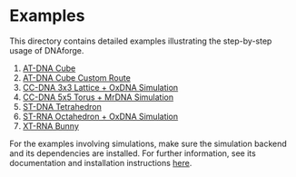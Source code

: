  # Examples

This directory contains detailed examples illustrating the step-by-step usage of DNAforge. 

1. [AT-DNA Cube](https://github.com/dnaforge/dnaforge/tree/main/docs/examples/a-trail_cube)
2. [AT-DNA Cube Custom Route](https://github.com/dnaforge/dnaforge/tree/main/docs/examples/a-trail_cube_custom_route)
3. [CC-DNA 3x3 Lattice + OxDNA Simulation](https://github.com/dnaforge/dnaforge/tree/main/docs/examples/cycle_cover_4x4-lattice_simulation)
4. [CC-DNA 5x5 Torus + MrDNA Simulation](https://github.com/dnaforge/dnaforge/tree/main/docs/examples/cycle-cover_5x5-torus_mrdna_simulation)
4. [ST-DNA Tetrahedron](https://github.com/dnaforge/dnaforge/tree/main/docs/examples/st-dna_tetrahedron)
5. [ST-RNA Octahedron + OxDNA Simulation](https://github.com/dnaforge/dnaforge/tree/main/docs/examples/st-rna_octahedron_simulation)
6. [XT-RNA Bunny](https://github.com/dnaforge/dnaforge/tree/main/docs/examples/xt-rna_bunny)

For the examples involving simulations, make sure the simulation backend and its dependencies are installed. For further information, see its documentation and installation instructions [here](https://github.com/dnaforge/dnaforge-backend).
